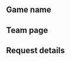 ## Game name

## Team page

## Request details

<!-- Please provide some basic information about your game, whether you need music and/or sound effects, any specific requests, etc. -->
